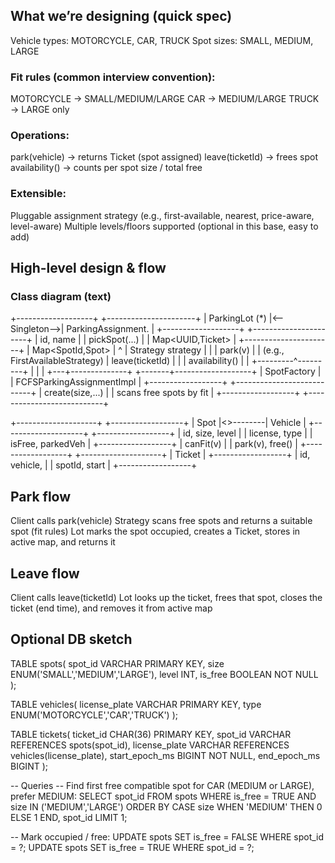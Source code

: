 ## What we’re designing (quick spec)

Vehicle types: MOTORCYCLE, CAR, TRUCK
Spot sizes: SMALL, MEDIUM, LARGE

### Fit rules (common interview convention):
MOTORCYCLE → SMALL/MEDIUM/LARGE
CAR → MEDIUM/LARGE
TRUCK → LARGE only

### Operations:

park(vehicle) → returns Ticket (spot assigned)
leave(ticketId) → frees spot
availability() → counts per spot size / total free

### Extensible:
Pluggable assignment strategy (e.g., first-available, nearest, price-aware, level-aware)
Multiple levels/floors supported (optional in this base, easy to add)



## High-level design & flow
### Class diagram (text)

+-------------------+               +----------------------+
|   ParkingLot (*)  |<--Singleton-->| ParkingAssignment.   |
+-------------------+               +----------------------+
| id, name          |               | pickSpot(...)        |
| Map<UUID,Ticket>  |               +----------------------+
| Map<SpotId,Spot>  |                         ^
| Strategy strategy |                         |
| park(v)           |                         | (e.g., FirstAvailableStrategy)
| leave(ticketId)   |                         |
| availability()    |                         |
+---------^---------+                         |
|                                   |
+---+--------------+            +-------+-------------------+
|    SpotFactory   |            | FCFSParkingAssignmentImpl |
+------------------+            +---------------------------+
| create(size,...) |            | scans free spots by fit   |
+------------------+            +---------------------------+

+--------------------+          +------------------+
|      Spot          |<>--------|    Vehicle       |
+--------------------+          +------------------+
| id, size, level    |          | license, type    |
| isFree, parkedVeh  |          +------------------+
| canFit(v)          |
| park(v), free()    |          +------------------+
+--------------------+          |    Ticket        |
+------------------+
| id, vehicle,     |
| spotId, start    |
+------------------+

## Park flow

Client calls park(vehicle)
Strategy scans free spots and returns a suitable spot (fit rules)
Lot marks the spot occupied, creates a Ticket, stores in active map, and returns it

## Leave flow

Client calls leave(ticketId)
Lot looks up the ticket, frees that spot, closes the ticket (end time), and removes it from active map

## Optional DB sketch

TABLE spots(
spot_id VARCHAR PRIMARY KEY,
size ENUM('SMALL','MEDIUM','LARGE'),
level INT,
is_free BOOLEAN NOT NULL
);

TABLE vehicles(
license_plate VARCHAR PRIMARY KEY,
type ENUM('MOTORCYCLE','CAR','TRUCK')
);

TABLE tickets(
ticket_id CHAR(36) PRIMARY KEY,
spot_id VARCHAR REFERENCES spots(spot_id),
license_plate VARCHAR REFERENCES vehicles(license_plate),
start_epoch_ms BIGINT NOT NULL,
end_epoch_ms BIGINT
);

-- Queries
-- Find first free compatible spot for CAR (MEDIUM or LARGE), prefer MEDIUM:
SELECT spot_id FROM spots
WHERE is_free = TRUE AND size IN ('MEDIUM','LARGE')
ORDER BY CASE size WHEN 'MEDIUM' THEN 0 ELSE 1 END, spot_id
LIMIT 1;

-- Mark occupied / free:
UPDATE spots SET is_free = FALSE WHERE spot_id = ?;
UPDATE spots SET is_free = TRUE  WHERE spot_id = ?;

